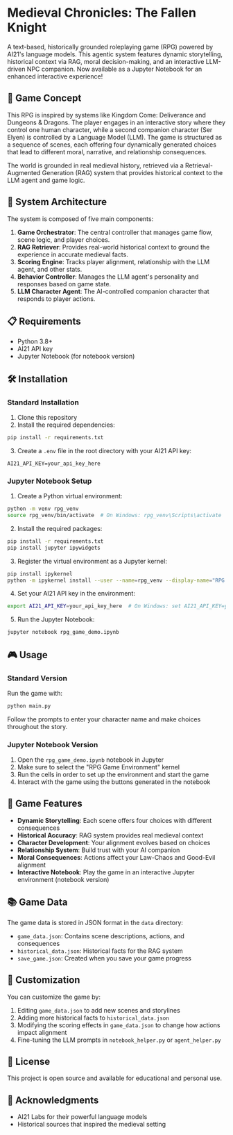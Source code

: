 # Medieval Chronicles: The Fallen Knight

A text-based, historically grounded roleplaying game (RPG) powered by AI21's language models. This agentic system features dynamic storytelling, historical context via RAG, moral decision-making, and an interactive LLM-driven NPC companion. Now available as a Jupyter Notebook for an enhanced interactive experience!

## 🔮 Game Concept

This RPG is inspired by systems like Kingdom Come: Deliverance and Dungeons & Dragons. The player engages in an interactive story where they control one human character, while a second companion character (Ser Elyen) is controlled by a Language Model (LLM). The game is structured as a sequence of scenes, each offering four dynamically generated choices that lead to different moral, narrative, and relationship consequences.

The world is grounded in real medieval history, retrieved via a Retrieval-Augmented Generation (RAG) system that provides historical context to the LLM agent and game logic.

## 🧱 System Architecture

The system is composed of five main components:

1. **Game Orchestrator**: The central controller that manages game flow, scene logic, and player choices.
2. **RAG Retriever**: Provides real-world historical context to ground the experience in accurate medieval facts.
3. **Scoring Engine**: Tracks player alignment, relationship with the LLM agent, and other stats.
4. **Behavior Controller**: Manages the LLM agent's personality and responses based on game state.
5. **LLM Character Agent**: The AI-controlled companion character that responds to player actions.

## 📋 Requirements

- Python 3.8+
- AI21 API key
- Jupyter Notebook (for notebook version)

## 🛠️ Installation

### Standard Installation

1. Clone this repository
2. Install the required dependencies:

```bash
pip install -r requirements.txt
```

3. Create a `.env` file in the root directory with your AI21 API key:

```
AI21_API_KEY=your_api_key_here
```

### Jupyter Notebook Setup

1. Create a Python virtual environment:

```bash
python -m venv rpg_venv
source rpg_venv/bin/activate  # On Windows: rpg_venv\Scripts\activate
```

2. Install the required packages:

```bash
pip install -r requirements.txt
pip install jupyter ipywidgets
```

3. Register the virtual environment as a Jupyter kernel:

```bash
pip install ipykernel
python -m ipykernel install --user --name=rpg_venv --display-name="RPG Game Environment"
```

4. Set your AI21 API key in the environment:

```bash
export AI21_API_KEY=your_api_key_here  # On Windows: set AI21_API_KEY=your_api_key_here
```

5. Run the Jupyter Notebook:

```bash
jupyter notebook rpg_game_demo.ipynb
```

## 🎮 Usage

### Standard Version

Run the game with:

```bash
python main.py
```

Follow the prompts to enter your character name and make choices throughout the story.

### Jupyter Notebook Version

1. Open the `rpg_game_demo.ipynb` notebook in Jupyter
2. Make sure to select the "RPG Game Environment" kernel
3. Run the cells in order to set up the environment and start the game
4. Interact with the game using the buttons generated in the notebook

## 🧠 Game Features

- **Dynamic Storytelling**: Each scene offers four choices with different consequences
- **Historical Accuracy**: RAG system provides real medieval context
- **Character Development**: Your alignment evolves based on choices
- **Relationship System**: Build trust with your AI companion
- **Moral Consequences**: Actions affect your Law-Chaos and Good-Evil alignment
- **Interactive Notebook**: Play the game in an interactive Jupyter environment (notebook version)

## 📚 Game Data

The game data is stored in JSON format in the `data` directory:

- `game_data.json`: Contains scene descriptions, actions, and consequences
- `historical_data.json`: Historical facts for the RAG system
- `save_game.json`: Created when you save your game progress

## 🔧 Customization

You can customize the game by:

1. Editing `game_data.json` to add new scenes and storylines
2. Adding more historical facts to `historical_data.json`
3. Modifying the scoring effects in `game_data.json` to change how actions impact alignment
4. Fine-tuning the LLM prompts in `notebook_helper.py` or `agent_helper.py`

## 📝 License

This project is open source and available for educational and personal use.

## 🙏 Acknowledgments

- AI21 Labs for their powerful language models
- Historical sources that inspired the medieval setting
